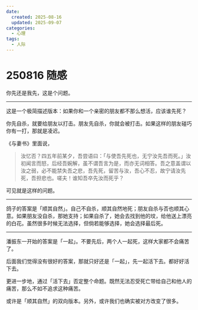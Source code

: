 ```yaml
---
date:
  created: 2025-08-16
  updated: 2025-09-07
categories:
  - 心理
tags:
  - 人际
---
```

# 250816 随感

你先还是我先，这是个问题。

---

<!-- more -->

这是一个极简描述版本：如果你和一个亲密的朋友都不那么想活，应该谁先死？

你先自杀，就要给朋友以打击。朋友先自杀，你就会被打击。如果这样的朋友碰巧你有一打，那就是凌迟。

《与妻书》里面说，

> 汝忆否？四五年前某夕，吾尝语曰：「与使吾先死也，无宁汝先吾而死。」汝初闻言而怒，后经吾婉解，虽不谓吾言为是，而亦无词相答。吾之意盖谓以汝之弱，必不能禁失吾之悲，吾先死，留苦与汝，吾心不忍，故宁请汝先死，吾担悲也。嗟夫！谁知吾卒先汝而死乎？

可见就是这样的问题。

---

鸽子的答案是「顺其自然」。自己不自杀，顺其自然地死；朋友自杀与否也顺其心意。如果朋友没自杀，那她支持；如果自杀了，她会去找到他的坟，给他送上漂亮的白花。虽然很多时候无法选择，但倘若能够选择，她会选择最后死。

---

潘振东一开始的答案是「一起」。不要先后，两个人一起死，这样大家都不会痛苦了。

后面我们觉得没有很好的答案，那就只好还是「一起」，先一起活下去。都好好活下去。

更进一步地，通过「活下去」否定整个命题。既然无法忍受死亡带给自己和他人的痛苦，那么不如不追求这种痛苦。

或许是「顺其自然」的双向版本。另外，或许我们也确实被对方改变了很多。
